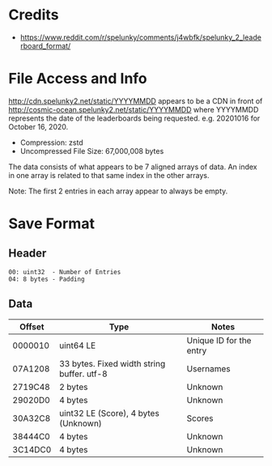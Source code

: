 # Credits
 * https://www.reddit.com/r/spelunky/comments/j4wbfk/spelunky_2_leaderboard_format/

# File Access and Info

http://cdn.spelunky2.net/static/YYYYMMDD appears to be a CDN in front of http://cosmic-ocean.spelunky2.net/static/YYYYMMDD where YYYYMMDD represents the date of the leaderboards being requested. e.g. 20201016 for October 16, 2020.

* Compression: zstd
* Uncompressed File Size: 67,000,008 bytes

The data consists of what appears to be 7 aligned arrays of data. An index in one array is related to that same index in the other arrays.

Note: The first 2 entries in each array appear to always be empty.

# Save Format

## Header

```
00: uint32  - Number of Entries
04: 8 bytes - Padding
```

## Data

| Offset | Type | Notes |
| ------ | ---- | ----- |
| 0000010 | uint64 LE | Unique ID for the entry |
| 07A1208 | 33 bytes. Fixed width string buffer. utf-8 | Usernames |
| 2719C48 | 2 bytes | Unknown
| 29020D0 | 4 bytes | Unknown
| 30A32C8 | uint32 LE (Score), 4 bytes (Unknown) | Scores
| 38444C0 | 4 bytes | Unknown
| 3C14DC0 | 4 bytes | Unknown
